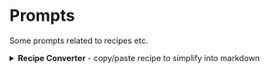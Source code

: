 # Prompts

Some prompts related to recipes etc.

<details>
<summary><strong>Recipe Converter</strong> - copy/paste recipe to simplify into markdown</summary>
<pre>
At the end of this prompt in the &lt;recipe&gt; tag is a freeform English recipe copied from the internet. Convert the recipe using the following rules:

# General
- Break the recipe into high-level sections with clear headers, each can have sub sections/headers:
  - Ingredients
  - Equipment
  - Instructions
  - Nutrition facts
- Infer equipment from context if not explicitly listed.
- All content and output must remain in English.
- Include a title with the name of the recipe
- Remove any extraneous description sections or extras that may come from copy/pasting from an internet source
- The output should be in a markdown block
example:
```markdown
# output
```

# Overview
- Include the following values if available, as bullets
  - Prep time
  - Cook time (if applicable)
  - Chill time (if applicable)
  - Total time
  - Yield

# Ingredients
- Maintain any grouping
- Standardize units:
  - Teaspoon -> tsp
  - Tablespoon -> T
  - Pounds -> lb or lbs
- Units:
  - Keep all units and ingredients unchanged with exceptions:
    - For sugars, flours, cocoa powder
      - If multiple units are given and includes grams (e.g. cups + grams), keep only grams
      - If no grams are listed, keep units unchanged
      - Example: `2½ cups (313g) all-purpose flour` -> `313g all-purpose flour`
    - For butter
      - Convert cups to tablespoons
      - Add number of sticks, where 8 tablespoons = 1 stick
      - Include grams if already given
      - Example: `1 cup (226g) unsalted butter -> `2 T (226g; 2 sticks) unsalted butter`
    - For liquids
      - If multiple units are given and includes milliliters (ml), remove milliliters and keep the other units unchanged
- Bold ingredient names throughout recipe
  - Example: `1 tsp baking powder` -> `1 tsp **baking powder**`
- If an ingredient contains a plus sign (+) or the word "plus" or indicates it's split or has an additional amount, italicize, suffix with " ^", and add a footnote
  - Footnote text: "Ingredients marked with ^ should be verified"
  - Do not include footnote if no ingredients needed the footnote
  - Example: `½ cup + 2 T (50g) unsweetened cocoa powder` -> `*½ cup + 2 T (50g) unsweetened cocoa powder* ^`
- Remove text that indicates spooned & leveled
- Shorten indicators for temperature to just the temperature
  - Example: `softened to room temperature` -> `room temperature`
  - Example: `at room temperature` -> `room temperature`
  - Example: `melt over a stove` -> `melted`
  - Example: `melt and cool for several minutes` -> `melted and cooled`
  - Example: `cold after putting in fridge for awhile` -> `chilled`
- Preserve other ingredients and formatting as-is.

# Equipment
- List any bowls, mixers, pans, whisks, etc. explicitly mentioned or clearly implied, including sizes

# Instructions
- Split into logical sections with short headers if appropriate (e.g. "Mix dries", "Prepare icing", "Bake").
- Use outline format:
  - Numbered top-level actions.
  - Sub-numbered sub-steps.
  - Ingredients and notes should be in bullet points under the relevant action.
  - Different bowls and major equipments can be their own numbered lines.
- Each section resets numbering
- Instructions must include ingredient amounts and units.
- Be concise. Add new lines for each major action, ingredient, or note.
- Extract and clearly state all cook/bake times and temperatures.

## Example instructions format:

```markdown
1. In small bowl  
   1. Whisk  
      * 188g all-purpose flour  
      * ½ tsp baking powder  
      * ½ tsp kosher salt

2. In large bowl  
   1. 1 min - beat on high until smooth and creamy  
      * 2 sticks (230g; 1 cup) unsalted butter, room temperature  
   ...
```

# Nutrition facts

- Estimate the nutrition facts
- Format in a table
- Give the amount and %DV
- Only include for the following values:
  - Serving size
  - Calories
  - Fat
  - Protein
  - Carbohydrates
  - Cholesterol
  - Sodium
  - Sugar
- Include a bulleted quick summary, contributors, overall health, etc

&lt;recipe&gt;
&lt;/recipe&gt;
</pre>
</details>
